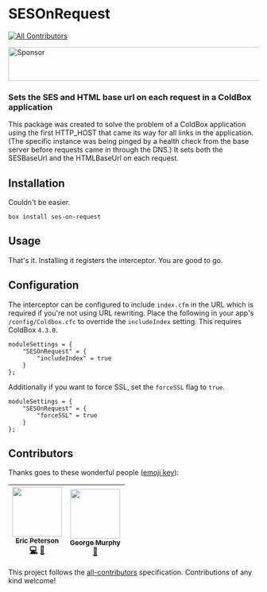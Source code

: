 # SESOnRequest

[![All Contributors](https://img.shields.io/badge/all_contributors-2-orange.svg?style=flat-square)](#contributors)

<a target='_blank' rel='nofollow' href='https://app.codesponsor.io/link/TQMfPZtDP7SHs7UgJVGg61uH/elpete/SESOnRequest'>
  <img alt='Sponsor' width='888' height='68' src='https://app.codesponsor.io/embed/TQMfPZtDP7SHs7UgJVGg61uH/elpete/SESOnRequest.svg' />
</a>

### Sets the SES and HTML base url on each request in a ColdBox application

This package was created to solve the problem of a ColdBox application using the first HTTP_HOST that came its way for all links in the application.  (The specific instance was being pinged by a health check from the base server before requests came in through the DNS.)  It sets both the SESBaseUrl and the HTMLBaseUrl on each request.

## Installation
Couldn't be easier.
```
box install ses-on-request
```

## Usage
That's it.  Installing it registers the interceptor.  You are good to go.

## Configuration

The interceptor can be configured to include `index.cfm` in the URL which is required if you're not using URL rewriting.  Place the following in your app's `/config/Coldbox.cfc` to override the `includeIndex` setting.  This requires ColdBox `4.3.0`.

```
moduleSettings = {
    "SESOnRequest" = {
        "includeIndex" = true
    }
};
```

Additionally if you want to force SSL, set the `forceSSL` flag to `true`.

```
moduleSettings = {
    "SESOnRequest" = {
        "forceSSL" = true
    }
};
```

## Contributors

Thanks goes to these wonderful people ([emoji key](https://github.com/kentcdodds/all-contributors#emoji-key)):

<!-- ALL-CONTRIBUTORS-LIST:START - Do not remove or modify this section -->
<!-- prettier-ignore -->
| [<img src="https://avatars1.githubusercontent.com/u/2583646?v=4" width="100px;"/><br /><sub><b>Eric Peterson</b></sub>](https://github.com/elpete)<br />[💻](https://github.com/elpete/SESOnRequest/commits?author=elpete "Code") [📖](https://github.com/elpete/SESOnRequest/commits?author=elpete "Documentation") | [<img src="https://avatars0.githubusercontent.com/u/530964?v=4" width="100px;"/><br /><sub><b>George Murphy</b></sub>](http://www.websbygeorge.com)<br />[🤔](#ideas-murpg "Ideas, Planning, & Feedback") |
| :---: | :---: |
<!-- ALL-CONTRIBUTORS-LIST:END -->

This project follows the [all-contributors](https://github.com/kentcdodds/all-contributors) specification. Contributions of any kind welcome!
